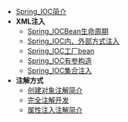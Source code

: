* [Spring_IOC简介](./Content/Article/技术笔记/Java/Spring/IOC/Spring_IOC简介.md)
* **XML注入**
	* [Spring_IOCBean生命周期](./Content/Article/技术笔记/Java/Spring/IOC/XML注入/Spring_IOCBean生命周期.md)
	* [Spring_IOC内、外部方式注入](./Content/Article/技术笔记/Java/Spring/IOC/XML注入/Spring_IOC内、外部方式注入.md)
	* [Spring_IOC工厂bean](./Content/Article/技术笔记/Java/Spring/IOC/XML注入/Spring_IOC工厂bean.md)
	* [Spring_IOC有参构造](./Content/Article/技术笔记/Java/Spring/IOC/XML注入/Spring_IOC有参构造.md)
	* [Spring_IOC集合注入](./Content/Article/技术笔记/Java/Spring/IOC/XML注入/Spring_IOC集合注入.md)
* **注解方式**
	* [创建对象注解简介](./Content/Article/技术笔记/Java/Spring/IOC/注解方式/创建对象注解简介.md)
	* [完全注解开发](./Content/Article/技术笔记/Java/Spring/IOC/注解方式/完全注解开发.md)
	* [属性注入注解简介](./Content/Article/技术笔记/Java/Spring/IOC/注解方式/属性注入注解简介.md)